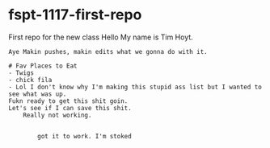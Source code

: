 # fspt-1117-first-repo
First repo for the new class
Hello My name is Tim Hoyt.

    Aye Makin pushes, makin edits what we gonna do with it. 

    # Fav Places to Eat
    - Twigs 
    - chick fila
    - Lol I don't know why I'm making this stupid ass list but I wanted to see what was up.
    Fukn ready to get this shit goin. 
    Let's see if I can save this shit. 
        Really not working. 


            got it to work. I'm stoked
